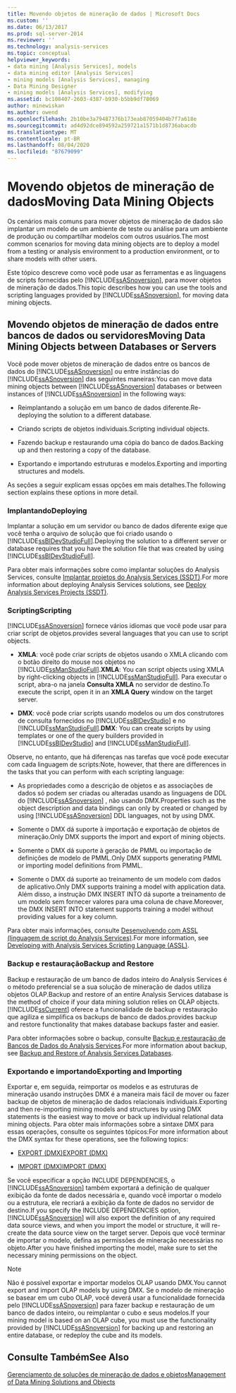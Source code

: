 ```yaml
---
title: Movendo objetos de mineração de dados | Microsoft Docs
ms.custom: ''
ms.date: 06/13/2017
ms.prod: sql-server-2014
ms.reviewer: ''
ms.technology: analysis-services
ms.topic: conceptual
helpviewer_keywords:
- data mining [Analysis Services], models
- data mining editor [Analysis Services]
- mining models [Analysis Services], managing
- Data Mining Designer
- mining models [Analysis Services], modifying
ms.assetid: bc108407-2603-4387-b930-b5bb9df78069
author: minewiskan
ms.author: owend
ms.openlocfilehash: 2b10be3a79487376b173eab87059404b7f7a618e
ms.sourcegitcommit: ad4d92dce894592a259721a1571b1d8736abacdb
ms.translationtype: MT
ms.contentlocale: pt-BR
ms.lasthandoff: 08/04/2020
ms.locfileid: "87679099"
---
```

# <a name="moving-data-mining-objects"></a><span data-ttu-id="76661-102">Movendo objetos de mineração de dados</span><span class="sxs-lookup"><span data-stu-id="76661-102">Moving Data Mining Objects</span></span>
  <span data-ttu-id="76661-103">Os cenários mais comuns para mover objetos de mineração de dados são implantar um modelo de um ambiente de teste ou análise para um ambiente de produção ou compartilhar modelos com outros usuários.</span><span class="sxs-lookup"><span data-stu-id="76661-103">The most common scenarios for moving data mining objects are to deploy a model from a testing or analysis environment to a production environment, or to share models with other users.</span></span>  
  
 <span data-ttu-id="76661-104">Este tópico descreve como você pode usar as ferramentas e as linguagens de scripts fornecidas pelo [!INCLUDE[ssASnoversion](../../includes/ssasnoversion-md.md)], para mover objetos de mineração de dados.</span><span class="sxs-lookup"><span data-stu-id="76661-104">This topic describes how you can use the tools and scripting languages provided by [!INCLUDE[ssASnoversion](../../includes/ssasnoversion-md.md)], for moving data mining objects.</span></span>  
  
## <a name="moving-data-mining-objects-between-databases-or-servers"></a><span data-ttu-id="76661-105">Movendo objetos de mineração de dados entre bancos de dados ou servidores</span><span class="sxs-lookup"><span data-stu-id="76661-105">Moving Data Mining Objects between Databases or Servers</span></span>  
 <span data-ttu-id="76661-106">Você pode mover objetos de mineração de dados entre os bancos de dados do [!INCLUDE[ssASnoversion](../../includes/ssasnoversion-md.md)] ou entre instâncias do [!INCLUDE[ssASnoversion](../../includes/ssasnoversion-md.md)] das seguintes maneiras:</span><span class="sxs-lookup"><span data-stu-id="76661-106">You can move data mining objects between [!INCLUDE[ssASnoversion](../../includes/ssasnoversion-md.md)] databases or between instances of [!INCLUDE[ssASnoversion](../../includes/ssasnoversion-md.md)] in the following ways:</span></span>  
  
-   <span data-ttu-id="76661-107">Reimplantando a solução em um banco de dados diferente.</span><span class="sxs-lookup"><span data-stu-id="76661-107">Re-deploying the solution to a different database.</span></span>  
  
-   <span data-ttu-id="76661-108">Criando scripts de objetos individuais.</span><span class="sxs-lookup"><span data-stu-id="76661-108">Scripting individual objects.</span></span>  
  
-   <span data-ttu-id="76661-109">Fazendo backup e restaurando uma cópia do banco de dados.</span><span class="sxs-lookup"><span data-stu-id="76661-109">Backing up and then restoring a copy of the database.</span></span>  
  
-   <span data-ttu-id="76661-110">Exportando e importando estruturas e modelos.</span><span class="sxs-lookup"><span data-stu-id="76661-110">Exporting and importing structures and models.</span></span>  
  
 <span data-ttu-id="76661-111">As seções a seguir explicam essas opções em mais detalhes.</span><span class="sxs-lookup"><span data-stu-id="76661-111">The following section explains these options in more detail.</span></span>  
  
### <a name="deploying"></a><span data-ttu-id="76661-112">Implantando</span><span class="sxs-lookup"><span data-stu-id="76661-112">Deploying</span></span>  
 <span data-ttu-id="76661-113">Implantar a solução em um servidor ou banco de dados diferente exige que você tenha o arquivo de solução que foi criado usando o [!INCLUDE[ssBIDevStudioFull](../../includes/ssbidevstudiofull-md.md)].</span><span class="sxs-lookup"><span data-stu-id="76661-113">Deploying the solution to a different server or database requires that you have the solution file that was created by using [!INCLUDE[ssBIDevStudioFull](../../includes/ssbidevstudiofull-md.md)].</span></span>  
  
 <span data-ttu-id="76661-114">Para obter mais informações sobre como implantar soluções do Analysis Services, consulte [Implantar projetos do Analysis Services &#40;SSDT&#41;](../multidimensional-models/deploy-analysis-services-projects-ssdt.md).</span><span class="sxs-lookup"><span data-stu-id="76661-114">For more information about deploying Analysis Services solutions, see [Deploy Analysis Services Projects &#40;SSDT&#41;](../multidimensional-models/deploy-analysis-services-projects-ssdt.md).</span></span>  
  
### <a name="scripting"></a><span data-ttu-id="76661-115">Scripting</span><span class="sxs-lookup"><span data-stu-id="76661-115">Scripting</span></span>  
 [!INCLUDE[ssASnoversion](../../includes/ssasnoversion-md.md)] <span data-ttu-id="76661-116">fornece vários idiomas que você pode usar para criar script de objetos.</span><span class="sxs-lookup"><span data-stu-id="76661-116">provides several languages that you can use to script objects.</span></span>  
  
-   <span data-ttu-id="76661-117">**XMLA**: você pode criar scripts de objetos usando o XMLA clicando com o botão direito do mouse nos objetos no [!INCLUDE[ssManStudioFull](../../includes/ssmanstudiofull-md.md)].</span><span class="sxs-lookup"><span data-stu-id="76661-117">**XMLA**: You can script objects using XMLA by right-clicking objects in [!INCLUDE[ssManStudioFull](../../includes/ssmanstudiofull-md.md)].</span></span> <span data-ttu-id="76661-118">Para executar o script, abra-o na janela **Consulta XMLA** no servidor de destino.</span><span class="sxs-lookup"><span data-stu-id="76661-118">To execute the script, open it in an **XMLA Query** window on the target server.</span></span>  
  
-   <span data-ttu-id="76661-119">**DMX**: você pode criar scripts usando modelos ou um dos construtores de consulta fornecidos no [!INCLUDE[ssBIDevStudio](../../includes/ssbidevstudio-md.md)] e no [!INCLUDE[ssManStudioFull](../../includes/ssmanstudiofull-md.md)].</span><span class="sxs-lookup"><span data-stu-id="76661-119">**DMX**: You can create scripts by using templates or one of the query builders provided in [!INCLUDE[ssBIDevStudio](../../includes/ssbidevstudio-md.md)] and [!INCLUDE[ssManStudioFull](../../includes/ssmanstudiofull-md.md)].</span></span>  
  
 <span data-ttu-id="76661-120">Observe, no entanto, que há diferenças nas tarefas que você pode executar com cada linguagem de scripts:</span><span class="sxs-lookup"><span data-stu-id="76661-120">Note, however, that there are differences in the tasks that you can perform with each scripting language:</span></span>  
  
-   <span data-ttu-id="76661-121">As propriedades como a descrição de objetos e as associações de dados só podem ser criadas ou alteradas usando as linguagens de DDL do [!INCLUDE[ssASnoversion](../../includes/ssasnoversion-md.md)] , não usando DMX.</span><span class="sxs-lookup"><span data-stu-id="76661-121">Properties such as the object description and data bindings can only by created or changed by using [!INCLUDE[ssASnoversion](../../includes/ssasnoversion-md.md)] DDL languages, not by using DMX.</span></span>  
  
-   <span data-ttu-id="76661-122">Somente o DMX dá suporte à importação e exportação de objetos de mineração.</span><span class="sxs-lookup"><span data-stu-id="76661-122">Only DMX supports the import and export of mining objects.</span></span>  
  
-   <span data-ttu-id="76661-123">Somente o DMX dá suporte à geração de PMML ou importação de definições de modelo de PMML.</span><span class="sxs-lookup"><span data-stu-id="76661-123">Only DMX supports generating PMML or importing model definitions from PMML.</span></span>  
  
-   <span data-ttu-id="76661-124">Somente o DMX dá suporte ao treinamento de um modelo com dados de aplicativo.</span><span class="sxs-lookup"><span data-stu-id="76661-124">Only DMX supports training a model with application data.</span></span> <span data-ttu-id="76661-125">Além disso, a instrução DMX INSERT INTO dá suporte a treinamento de um modelo sem fornecer valores para uma coluna de chave.</span><span class="sxs-lookup"><span data-stu-id="76661-125">Moreover, the DMX INSERT INTO statement supports training a model without providing values for a key column.</span></span>  
  
 <span data-ttu-id="76661-126">Para obter mais informações, consulte [Desenvolvendo com ASSL &#40;linguagem de script do Analysis Services&#41;](../multidimensional-models/scripting-language-assl/developing-with-analysis-services-scripting-language-assl.md).</span><span class="sxs-lookup"><span data-stu-id="76661-126">For more information, see [Developing with Analysis Services Scripting Language &#40;ASSL&#41;](../multidimensional-models/scripting-language-assl/developing-with-analysis-services-scripting-language-assl.md).</span></span>  
  
### <a name="backup-and-restore"></a><span data-ttu-id="76661-127">Backup e restauração</span><span class="sxs-lookup"><span data-stu-id="76661-127">Backup and Restore</span></span>  
 <span data-ttu-id="76661-128">Backup e restauração de um banco de dados inteiro do Analysis Services é o método preferencial se a sua solução de mineração de dados utiliza objetos OLAP.</span><span class="sxs-lookup"><span data-stu-id="76661-128">Backup and restore of an entire Analysis Services database is the method of choice if your data mining solution relies on OLAP objects.</span></span> [!INCLUDE[ssCurrent](../../includes/sscurrent-md.md)] <span data-ttu-id="76661-129">oferece a funcionalidade de backup e restauração que agiliza e simplifica os backups de banco de dados.</span><span class="sxs-lookup"><span data-stu-id="76661-129">provides backup and restore functionality that makes database backups faster and easier.</span></span>  
  
 <span data-ttu-id="76661-130">Para obter informações sobre o backup, consulte [Backup e restauração de Bancos de Dados do Analysis Services](../multidimensional-models/backup-and-restore-of-analysis-services-databases.md).</span><span class="sxs-lookup"><span data-stu-id="76661-130">For more information about backup, see [Backup and Restore of Analysis Services Databases](../multidimensional-models/backup-and-restore-of-analysis-services-databases.md).</span></span>  
  
### <a name="exporting-and-importing"></a><span data-ttu-id="76661-131">Exportando e importando</span><span class="sxs-lookup"><span data-stu-id="76661-131">Exporting and Importing</span></span>  
 <span data-ttu-id="76661-132">Exportar e, em seguida, reimportar os modelos e as estruturas de mineração usando instruções DMX é a maneira mais fácil de mover ou fazer backup de objetos de mineração de dados relacionais individuais.</span><span class="sxs-lookup"><span data-stu-id="76661-132">Exporting and then re-importing mining models and structures by using DMX statements is the easiest way to move or back up individual relational data mining objects.</span></span> <span data-ttu-id="76661-133">Para obter mais informações sobre a sintaxe DMX para essas operações, consulte os seguintes tópicos:</span><span class="sxs-lookup"><span data-stu-id="76661-133">For more information about the DMX syntax for these operations, see the following topics:</span></span>  
  
-   [<span data-ttu-id="76661-134">EXPORT &#40;DMX&#41;</span><span class="sxs-lookup"><span data-stu-id="76661-134">EXPORT &#40;DMX&#41;</span></span>](/sql/dmx/export-dmx)  
  
-   [<span data-ttu-id="76661-135">IMPORT &#40;DMX&#41;</span><span class="sxs-lookup"><span data-stu-id="76661-135">IMPORT &#40;DMX&#41;</span></span>](/sql/dmx/import-dmx)  
  
 <span data-ttu-id="76661-136">Se você especificar a opção INCLUDE DEPENDENCIES, o [!INCLUDE[ssASnoversion](../../includes/ssasnoversion-md.md)] também exportará a definição de qualquer exibição da fonte de dados necessária e, quando você importar o modelo ou a estrutura, ele recriará a exibição da fonte de dados no servidor de destino.</span><span class="sxs-lookup"><span data-stu-id="76661-136">If you specify the INCLUDE DEPENDENCIES option, [!INCLUDE[ssASnoversion](../../includes/ssasnoversion-md.md)] will also export the definition of any required data source views, and when you import the model or structure, it will re-create the data source view on the target server.</span></span> <span data-ttu-id="76661-137">Depois que você terminar de importar o modelo, defina as permissões de mineração necessárias no objeto.</span><span class="sxs-lookup"><span data-stu-id="76661-137">After you have finished importing the model, make sure to set the necessary mining permissions on the object.</span></span>  
  
> [!NOTE]  
>  <span data-ttu-id="76661-138">Não é possível exportar e importar modelos OLAP usando DMX.</span><span class="sxs-lookup"><span data-stu-id="76661-138">You cannot export and import OLAP models by using DMX.</span></span> <span data-ttu-id="76661-139">Se o modelo de mineração se basear em um cubo OLAP, você deverá usar a funcionalidade fornecida pelo [!INCLUDE[ssASnoversion](../../includes/ssasnoversion-md.md)] para fazer backup e restauração de um banco de dados inteiro, ou reimplantar o cubo e seus modelos.</span><span class="sxs-lookup"><span data-stu-id="76661-139">If your mining model is based on an OLAP cube, you must use the functionality provided by [!INCLUDE[ssASnoversion](../../includes/ssasnoversion-md.md)] for backing up and restoring an entire database, or redeploy the cube and its models.</span></span>  
  
## <a name="see-also"></a><span data-ttu-id="76661-140">Consulte Também</span><span class="sxs-lookup"><span data-stu-id="76661-140">See Also</span></span>  
 [<span data-ttu-id="76661-141">Gerenciamento de soluções de mineração de dados e objetos</span><span class="sxs-lookup"><span data-stu-id="76661-141">Management of Data Mining Solutions and Objects</span></span>](management-of-data-mining-solutions-and-objects.md)  
  
  
